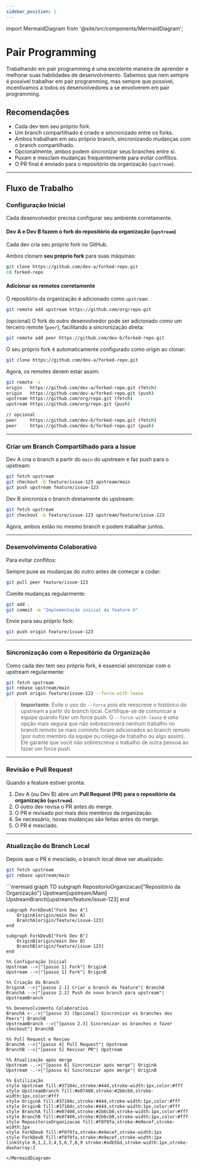 ```yaml
---
sidebar_position: 1
---
```


import MermaidDiagram from '@site/src/components/MermaidDiagram';

# Pair Programming

Trabalhando em pair programming é uma excelente maneira de aprender e melhorar suas habilidades de desenvolvimento. Sabemos que nem sempre é possível trabalhar em pair programming, mas sempre que possível, incentivamos a todos os desenvolvedores a se envolverem em pair programming.


## **Recomendações**

- Cada dev tem seu próprio fork.
- Um branch compartilhado é criado e sincronizado entre os forks.
- Ambos trabalham em seu próprio branch, sincronizando mudanças com o branch compartilhado.
- Opcionalmente, ambos podem sincronizar seus branches entre si.
- Puxam e mesclam mudanças frequentemente para evitar conflitos.
- O PR final é enviado para o repositório da organização (`upstream`).

---

## Fluxo de Trabalho

### Configuração Inicial
Cada desenvolvedor precisa configurar seu ambiente corretamente.

#### Dev A e Dev B fazem o fork do repositório da organização (`upstream`)

Cada dev cria seu próprio fork no GitHub.

Ambos clonam **seu próprio fork** para suas máquinas:

```bash
git clone https://github.com/dev-a/forked-repo.git
cd forked-repo
```

#### Adicionar os remotes corretamente

O repositório da organização é adicionado como `upstream`:

```bash
git remote add upstream https://github.com/org/repo.git
```
(opcional) O fork do outro desenvolvedor pode ser adicionado como um terceiro remote (`peer`), facilitando a sincronização direta:

```bash
git remote add peer https://github.com/dev-b/forked-repo.git
```

O seu próprio fork é automaticamente configurado como origin ao clonar:

```bash
git clone https://github.com/dev-a/forked-repo.git
```

Agora, os remotes devem estar assim:

```bash
git remote -v
origin   https://github.com/dev-a/forked-repo.git (fetch)
origin   https://github.com/dev-a/forked-repo.git (push)
upstream https://github.com/org/repo.git (fetch)
upstream https://github.com/org/repo.git (push)

// opcional
peer     https://github.com/dev-b/forked-repo.git (fetch)
peer     https://github.com/dev-b/forked-repo.git (push)
```

---

### Criar um Branch Compartilhado para a Issue

Dev A cria o branch a partir do `main` do upstream e faz push para o upstream:

```bash
git fetch upstream
git checkout -b feature/issue-123 upstream/main
git push upstream feature/issue-123
```

Dev B sincroniza o branch diretamente do upstream:

```bash
git fetch upstream
git checkout -b feature/issue-123 upstream/feature/issue-123
```

Agora, ambos estão no mesmo branch e podem trabalhar juntos.

---

### Desenvolvimento Colaborativo

Para evitar conflitos:

Sempre puxe as mudanças do outro antes de começar a codar:

```bash
git pull peer feature/issue-123
```

Comite mudanças regularmente:

```bash
git add .
git commit -m "Implementação inicial da feature X"
```

Envie para seu próprio fork:

```bash
git push origin feature/issue-123
```

---

### Sincronização com o Repositório da Organização
Como cada dev tem seu próprio fork, é essencial sincronizar com o upstream regularmente:
```bash
git fetch upstream
git rebase upstream/main
git push origin feature/issue-123 --force-with-lease
```

> **Importante**: Evite o uso do `--force` pois ele reescreve o histórico do upstream a partir do branch local. Certifique-se de comunicar a equipe quando fizer um force push. O `--force-with-lease` é uma opção mais segura que não sobrescreverá nenhum trabalho no branch remoto se mais commits foram adicionados ao branch remoto (por outro membro da equipe ou colega de trabalho ou algo assim). Ele garante que você não sobrescreva o trabalho de outra pessoa ao fazer um force push.

---

### Revisão e Pull Request
Quando a feature estiver pronta:
1. Dev A (ou Dev B) abre um **Pull Request (PR) para o repositório da organização (`upstream`)**.
2. O outro dev revisa o PR antes do merge.
3. O PR e revisado por mais dois membros da organização.
4. Se necessário, novas mudanças são feitas antes do merge.
5. O PR é mesclado.
---

### Atualização do Branch Local
Depois que o PR é mesclado, o branch local deve ser atualizado:
```bash
git fetch upstream
git rebase upstream/main
```

<MermaidDiagram>
```mermaid
graph TD
    subgraph RepositorioOrganizacao["Repositório da Organização"]
        Upstream[upstream/Main]
        UpstreamBranch[upstream/feature/issue-123]
    end

    subgraph ForkDevA["Fork Dev A"]
        OriginA[origin/main Dev A]
        BranchA[origin/feature/issue-123]
    end

    subgraph ForkDevB["Fork Dev B"]
        OriginB[origin/main Dev B]
        BranchB[origin/feature/issue-123]
    end

    %% Configuração Inicial
    Upstream -->|"[passo 1] Fork"| OriginA
    Upstream -->|"[passo 1] Fork"| OriginB

    %% Criação do Branch
    OriginA -->|"[passo 2.1] Criar o branch da feature"| BranchA
    BranchA -->|"[passo 2.2] Push do novo branch para upstream"| UpstreamBranch

    %% Desenvolvimento Colaborativo
    BranchA <-.->|"[passo 3] (Opcional) Sincronizar os branches dos Peers"| BranchB
    UpstreamBranch -->|"[passo 2.3] Sincronizar os branches e fazer checkout"| BranchB

    %% Pull Request e Review
    BranchA -->|"[passo 4] Pull Request"| Upstream
    BranchB -->|"[passo 5] Revisar PR"| Upstream

    %% Atualização após merge
    Upstream -.->|"[passo 6] Sincronizar após merge"| OriginA
    Upstream -.->|"[passo 6] Sincronizar após merge"| OriginB

    %% Estilização
    style Upstream fill:#37104c,stroke:#444,stroke-width:1px,color:#fff
    style UpstreamBranch fill:#e07400,stroke:#2b6cb0,stroke-width:1px,color:#fff
    style OriginA fill:#37104c,stroke:#444,stroke-width:1px,color:#fff
    style OriginB fill:#37104c,stroke:#444,stroke-width:1px,color:#fff
    style BranchA fill:#e07400,stroke:#2b6cb0,stroke-width:1px,color:#fff
    style BranchB fill:#e07400,stroke:#2b6cb0,stroke-width:1px,color:#fff
    style RepositorioOrganizacao fill:#f8f9fa,stroke:#e9ecef,stroke-width:1px
    style ForkDevA fill:#f8f9fa,stroke:#e9ecef,stroke-width:1px
    style ForkDevB fill:#f8f9fa,stroke:#e9ecef,stroke-width:1px
    linkStyle 0,1,2,3,4,5,6,7,8,9 stroke:#adb5bd,stroke-width:1px,stroke-dasharray:3
```
</MermaidDiagram>
